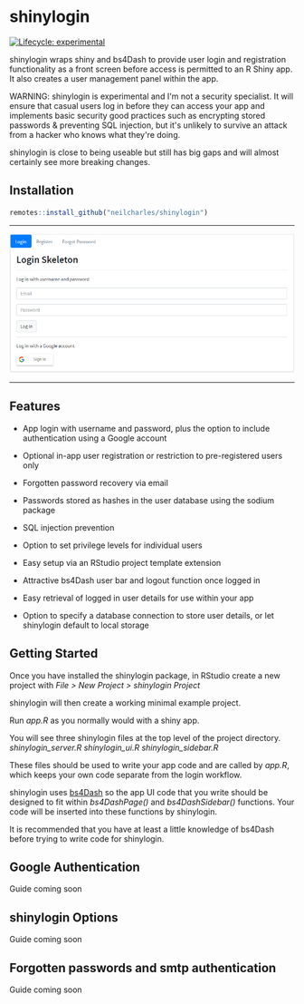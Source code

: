 
# shinylogin

<!-- badges: start -->
[![Lifecycle: experimental](https://img.shields.io/badge/lifecycle-experimental-orange.svg)](https://lifecycle.r-lib.org/articles/stages.html#experimental)
<!-- badges: end -->

shinylogin wraps shiny and bs4Dash to provide user login and registration functionality as a front screen before access is permitted to an R Shiny app. It also creates a user management panel within the app.

WARNING: shinylogin is experimental and I'm not a security specialist. It will ensure that casual users log in before they can access your app and implements basic security good practices such as encrypting stored passwords & preventing SQL injection, but it's unlikely to survive an attack from a hacker who knows what they're doing.

shinylogin is close to being useable but still has big gaps and will almost certainly see more breaking changes.

## Installation

``` r
remotes::install_github("neilcharles/shinylogin")
```

---

![Login screen example](man/figures/login_example.png)

---

## Features

- App login with username and password, plus the option to include authentication using a Google account

- Optional in-app user registration or restriction to pre-registered users only

- Forgotten password recovery via email

- Passwords stored as hashes in the user database using the sodium package

- SQL injection prevention

- Option to set privilege levels for individual users

- Easy setup via an RStudio project template extension

- Attractive bs4Dash user bar and logout function once logged in

- Easy retrieval of logged in user details for use within your app

- Option to specify a database connection to store user details, or let shinylogin default to local storage

## Getting Started

Once you have installed the shinylogin package, in RStudio create a new project with
*File > New Project > shinylogin Project*

shinylogin will then create a working minimal example project.

Run *app.R* as you normally would with a shiny app.

You will see three shinylogin files at the top level of the project directory.
*shinylogin_server.R*
*shinylogin_ui.R*
*shinylogin_sidebar.R*

These files should be used to write your app code and are called by *app.R*,
which keeps your own code separate from the login workflow.

shinylogin uses [bs4Dash](https://rinterface.github.io/bs4Dash/index.html) so the app UI code that you write
should be designed to fit within *bs4DashPage()* and *bs4DashSidebar()* functions. Your code will be inserted into these functions by shinylogin.

It is recommended that you have at least a little knowledge of bs4Dash before trying to write code for shinylogin.

## Google Authentication

Guide coming soon

## shinylogin Options

Guide coming soon

## Forgotten passwords and smtp authentication

Guide coming soon
